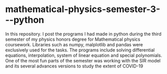 # mathematical-physics-semester-3---python
In this repository. I post the programs I had made in python during the third semester of my physics honors degree for Mathematical physics coursework.
Libraries such as numpy, malplotlib and pandas were exclusively used for the tasks.
The programs include solving differential equations, interpolation, system of linear equation and special polynomials.
One of the most fun parts of the semester was working with the SIR model and its several advances versions to study the extent of COVID-19

